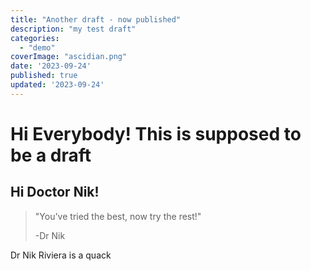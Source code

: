 ```yaml
---
title: "Another draft - now published"
description: "my test draft"
categories:
  - "demo"
coverImage: "ascidian.png"
date: '2023-09-24'
published: true
updated: '2023-09-24'
---
```

<script> // usables
	import RecipeCard from '$lib/components/usables/RecipeCard/RecipeCard.svelte';
</script>





# Hi Everybody! This is supposed to be a draft

## Hi Doctor Nik!

> "You've tried the best, now try the rest!"
>
> -Dr Nik

Dr Nik Riviera is a quack
